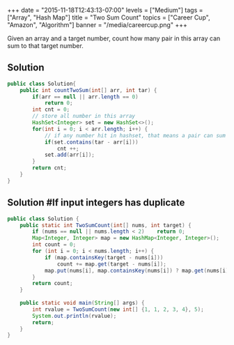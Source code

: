 +++
date = "2015-11-18T12:43:13-07:00"
levels = ["Medium"]
tags = ["Array", "Hash Map"]
title = "Two Sum Count"
topics = ["Career Cup", "Amazon", "Algorithm"]
banner = "/media/careercup.png"
+++

Given an array and a target number, count how many pair in this array can sum to that target number.
<!--more-->

## Solution
```java
public class Solution{
	public int countTwoSum(int[] arr, int tar) {
		if(arr == null || arr.length == 0)
			return 0;
		int cnt = 0;
		// store all number in this array
		HashSet<Integer> set = new HashSet<>();
		for(int i = 0; i < arr.length; i++) {
			// if any number hit in hashset, that means a pair can sum to the target number
			if(set.contains(tar - arr[i]))
				cnt ++;
			set.add(arr[i]);
		}
		return cnt;
	}
}
```

## Solution #If input integers has duplicate
```java
public class Solution {
	public static int TwoSumCount(int[] nums, int target) {
		if (nums == null || nums.length < 2)	return 0;
		Map<Integer, Integer> map = new HashMap<Integer, Integer>();
		int count = 0;
		for (int i = 0; i < nums.length; i++) {
			if (map.containsKey(target - nums[i]))
				count += map.get(target - nums[i]);
			map.put(nums[i], map.containsKey(nums[i]) ? map.get(nums[i]) + 1 : 1);
		}
		return count;
	}
	
	public static void main(String[] args) {
		int rvalue = TwoSumCount(new int[] {1, 1, 2, 3, 4}, 5);
		System.out.println(rvalue);
		return;
	}
}
```